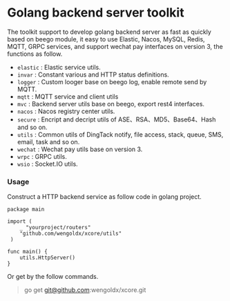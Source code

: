 # Golang backend server toolkit

The toolkit support to develop golang backend server as fast as quickly based on beego module, it easy to use Elastic, Nacos, MySQL, Redis, MQTT, GRPC services, and support wechat pay interfaces on version 3, the functions as follow.

* `elastic` : Elastic service utils.
* `invar`   : Constant various and HTTP status definitions.
* `logger`  : Custom looger base on beego log, enable remote send by MQTT.
* `mqtt`    : MQTT service and client utils
* `mvc`     : Backend server utils base on beego, export rest4 interfaces.
* `nacos`   : Nacos registry center utils.
* `secure`  : Encript and decript utils of ASE、RSA、MD5、Base64、Hash and so on.
* `utils`   : Common utils of DingTack notify, file access, stack, queue, SMS, email, task and so on.
* `wechat`  : Wechat pay utils base on version 3.
* `wrpc`    : GRPC utils.
* `wsio`    : Socket.IO utils.

### Usage

Construct a HTTP backend service as follow code in golang project.

    package main

    import (
        _ "yourproject/routers"
        "github.com/wengoldx/xcore/utils"
     )

    func main() {
        utils.HttpServer()
    }

Or get by the follow commands.

> go get git@github.com:wengoldx/xcore.git
